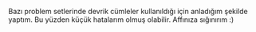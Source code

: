 
Bazı problem setlerinde devrik cümleler kullanıldığı için anladığım şekilde yaptım. Bu yüzden küçük hatalarım olmuş olabilir. Affınıza sığınırım :)
